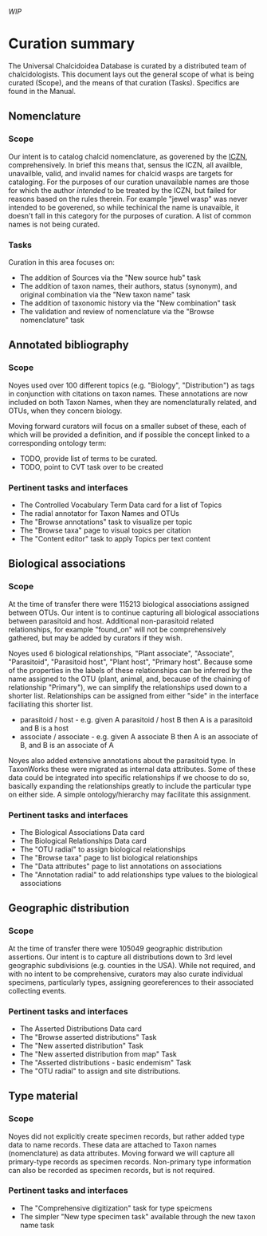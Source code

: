 
_WIP_

# Curation summary

The Universal Chalcidoidea Database is curated by a distributed team of chalcidologists. This document lays out the general scope of what is being curated (Scope), and the means of that curation (Tasks).  Specifics are found in the Manual. 

## Nomenclature

### Scope

Our intent is to catalog chalcid nomenclature, as goverened by the [ICZN](https://code.iczn.org/), comprehensively.  In brief this means that, sensus the ICZN, all availble, unavailble, valid, and invalid names for chalcid wasps are targets for cataloging. For the purposes of our curation unavailable names are those for which the author _intended_ to be treated by the ICZN, but failed for reasons based on the rules therein.  For example "jewel wasp" was never intended to be goverened, so while techinical the name is unavaible, it doesn't fall in this category for the purposes of curation. A list of common names is not being curated.

### Tasks

Curation in this area focuses on:
* The addition of Sources via the "New source hub" task
* The addition of taxon names, their authors, status (synonym), and original combination via the "New taxon name" task
* The addition of taxonomic history via the "New combination" task
* The validation and review of nomenclature via the "Browse nomenclature" task

## Annotated bibliography

### Scope

Noyes used over 100 different topics (e.g. "Biology", "Distribution") as tags in conjunction with citations on taxon names. These annotations are now included on both Taxon Names, when they are nomenclaturally related, and OTUs, when they concern biology.

Moving forward curators will focus on a smaller subset of these, each of which will be provided a definition, and if possible the concept linked to a corresponding ontology term:

* TODO, provide list of terms to be curated. 
* TODO, point to CVT task over to be created

### Pertinent tasks and interfaces

* The Controlled Vocabulary Term Data card for a list of Topics
* The radial annotator for Taxon Names and OTUs
* The "Browse annotations" task to visualize per topic
* The "Browse taxa" page to visual topics per citation
* The "Content editor" task to apply Topics per text content

## Biological associations

### Scope

At the time of transfer there were 115213 biological associations assigned between OTUs. Our intent is to continue capturing all biological associations between parasitoid and host.  Additional non-parasitoid related relationships, for example "found_on" will not be comprehensively gathered, but may be added by curators if they wish.

Noyes used 6 biological relationships, "Plant associate", "Associate", "Parasitoid", "Parasitoid host", "Plant host", "Primary host". Because some of the properties in the labels of these relationships can be inferred by the name assigned to the OTU (plant, animal, and, because of the chaining of relationship "Primary"), we can simplify the relationships used down to a shorter list.  Relationships can be assigned from either "side" in the interface faciliating this shorter list.

* parasitoid / host - e.g. given A parasitoid / host B then A is a parasitoid and B is a host
* associate / associate - e.g. given A associate B then A is an associate of B, and B is an associate of A

Noyes also added extensive annotations about the parasitoid type.  In TaxonWorks these were migrated as internal data attributes.  Some of these data could be integrated into specific relationships if we choose to do so, basically expanding the relationships greatly to include the particular type on either side.  A simple ontology/hierarchy may facilitate this assignment.  

### Pertinent tasks and interfaces

* The Biological Associations Data card
* The Biological Relationships Data card
* The "OTU radial" to assign biological relationships
* The "Browse taxa" page to list biological relationships
* The "Data attributes" page to list annotations on associations
* The "Annotation radial" to add relationships type values to the biological associations

## Geographic distribution

### Scope

At the time of transfer there were 105049 geographic distribution assertions.  Our intent is to capture all distributions down to 3rd level geographic subdivisions (e.g. counties in the USA).  While not required, and with no intent to be comprehensive, curators may also curate individual specimens, particularly types, assigning georeferences to their associated collecting events.

### Pertinent tasks and interfaces

* The Asserted Distributions Data card
* The "Browse asserted distributions" Task
* The "New asserted distribution" Task
* The "New asserted distribution from map" Task
* The "Asserted distributions - basic endemism" Task
* The "OTU radial" to assign and site distributions.

## Type material

### Scope

Noyes did not explicitly create specimen records, but rather added type data to name records.  These data are attached to Taxon names (nomenclature) as data attributes.  Moving forward we will capture all primary-type records as specimen records.  Non-primary type information can also be recorded as specimen records, but is not required.

### Pertinent tasks and interfaces

* The "Comprehensive digitization" task for type speicmens
* The simpler "New type specimen task" available through the new taxon name task



